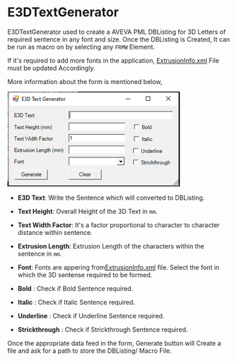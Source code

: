 # E3DTextGenerator

E3DTextGenerator used to create a AVEVA PML DBListing for 3D Letters of required sentence in any font and size. Once the DBListing is Created, It can be run as macro on by selecting any `FRMW` Element.

If it's required to add more fonts in the application, [ExtrusionInfo.xml](./E3DTextGenerator/E3DTextGenerator/ExtrusionInfo.xml) File must be updated Accordingly.

More information about the form is mentioned below,

![E3DTextGeneratorUI](./Documentation/Images/Application.PNG)

- **E3D Text**: Write the Sentence which will converted to DBListing.

- **Text Height**: Overall Height of the 3D Text in `mm`.

- **Text Width Factor**: It's a factor proportional to character to character distance within sentence.

- **Extrusion Length**: Extrusion Length of the characters within the sentence in `mm`.

- **Font**: Fonts are appering from[ExtrusionInfo.xml](./E3DTextGenerator/E3DTextGenerator/ExtrusionInfo.xml) file. Select the font in which the 3D sentense required to be formed.

- **Bold** : Check if Bold Sentence required.

- **Italic** : Check if Italic Sentence required.

- **Underline** : Check if Underline Sentence required.

- **Strickthrough** : Check if Strickthrough Sentence required.

Once the appropriate data feed in the form, Generate button will Create a file and ask for a path to store the DBListing/ Macro File.
